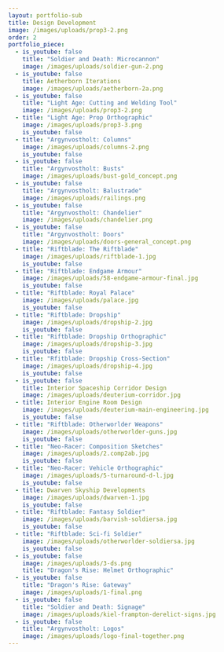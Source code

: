 ```yaml
---
layout: portfolio-sub
title: Design Development
image: /images/uploads/prop3-2.png
order: 2
portfolio_piece:
  - is_youtube: false
    title: "Soldier and Death: Microcannon"
    image: /images/uploads/soldier-gun-2.png
  - is_youtube: false
    title: Aetherborn Iterations
    image: /images/uploads/aetherborn-2a.png
  - is_youtube: false
    title: "Light Age: Cutting and Welding Tool"
    image: /images/uploads/prop3-2.png
  - title: "Light Age: Prop Orthographic"
    image: /images/uploads/prop3-3.png
    is_youtube: false
  - title: "Argynvostholt: Columns"
    image: /images/uploads/columns-2.png
    is_youtube: false
  - is_youtube: false
    title: "Argynvostholt: Busts"
    image: /images/uploads/bust-gold_concept.png
  - is_youtube: false
    title: "Argynvostholt: Balustrade"
    image: /images/uploads/railings.png
  - is_youtube: false
    title: "Argynvostholt: Chandelier"
    image: /images/uploads/chandelier.png
  - is_youtube: false
    title: "Argynvostholt: Doors"
    image: /images/uploads/doors-general_concept.png
  - title: "Riftblade: The Riftblade"
    image: /images/uploads/riftblade-1.jpg
    is_youtube: false
  - title: "Riftblade: Endgame Armour"
    image: /images/uploads/58-endgame-armour-final.jpg
    is_youtube: false
  - title: "Riftblade: Royal Palace"
    image: /images/uploads/palace.jpg
    is_youtube: false
  - title: "Riftblade: Dropship"
    image: /images/uploads/dropship-2.jpg
    is_youtube: false
  - title: "Riftblade: Dropship Orthographic"
    image: /images/uploads/dropship-3.jpg
    is_youtube: false
  - title: "Rfitblade: Dropship Cross-Section"
    image: /images/uploads/dropship-4.jpg
    is_youtube: false
  - is_youtube: false
    title: Interior Spaceship Corridor Design
    image: /images/uploads/deuterium-corridor.jpg
  - title: Interior Engine Room Design
    image: /images/uploads/deuterium-main-engineering.jpg
    is_youtube: false
  - title: "Riftblade: Otherworlder Weapons"
    image: /images/uploads/otherworlder-guns.jpg
    is_youtube: false
  - title: "Neo-Racer: Composition Sketches"
    image: /images/uploads/2.comp2ab.jpg
    is_youtube: false
  - title: "Neo-Racer: Vehicle Orthographic"
    image: /images/uploads/5-turnaround-d-l.jpg
    is_youtube: false
  - title: Dwarven Skyship Developments
    image: /images/uploads/dwarven-1.jpg
    is_youtube: false
  - title: "Riftblade: Fantasy Soldier"
    image: /images/uploads/barvish-soldiersa.jpg
    is_youtube: false
  - title: "Riftblade: Sci-fi Soldier"
    image: /images/uploads/otherworlder-soldiersa.jpg
    is_youtube: false
  - is_youtube: false
    image: /images/uploads/3-ds.png
    title: "Dragon's Rise: Helmet Orthographic"
  - is_youtube: false
    title: "Dragon's Rise: Gateway"
    image: /images/uploads/1-final.png
  - is_youtube: false
    title: "Soldier and Death: Signage"
    image: /images/uploads/kiel-frampton-derelict-signs.jpg
  - is_youtube: false
    title: "Argynvostholt: Logos"
    image: /images/uploads/logo-final-together.png
---
```

